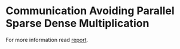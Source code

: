 # Communication Avoiding Parallel Sparse Dense Multiplication

For more information read [report](./report.pdf).
